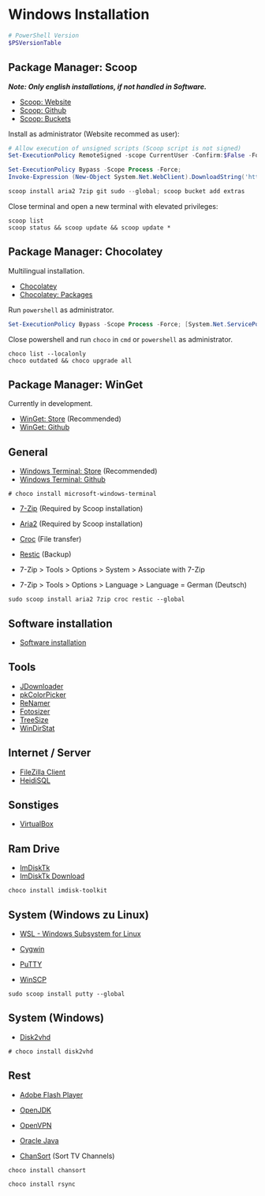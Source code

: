 # Windows Installation

```powershell
# PowerShell Version
$PSVersionTable
```

## Package Manager: Scoop

***Note: Only english installations, if not handled in Software.***

* [Scoop: Website](https://scoop.sh)
* [Scoop: Github](https://github.com/lukesampson/scoop)
* [Scoop: Buckets](https://github.com/lukesampson/scoop#known-application-buckets)

Install as administrator (Website recommed as user):

```powershell
# Allow execution of unsigned scripts (Scoop script is not signed)
Set-ExecutionPolicy RemoteSigned -scope CurrentUser -Confirm:$False -Force

Set-ExecutionPolicy Bypass -Scope Process -Force;
Invoke-Expression (New-Object System.Net.WebClient).DownloadString('https://get.scoop.sh')

scoop install aria2 7zip git sudo --global; scoop bucket add extras
```

Close terminal and open a new terminal with elevated privileges:

```shell
scoop list
scoop status && scoop update && scoop update *
```

## Package Manager: Chocolatey

Multilingual installation.

* [Chocolatey](https://chocolatey.org/)
* [Chocolatey: Packages](https://chocolatey.org/packages)

Run `powershell` as administrator.

```powershell
Set-ExecutionPolicy Bypass -Scope Process -Force; [System.Net.ServicePointManager]::SecurityProtocol = [System.Net.ServicePointManager]::SecurityProtocol -bor 3072; iex ((New-Object System.Net.WebClient).DownloadString('https://chocolatey.org/install.ps1')); choco feature enable -n allowGlobalConfirmation
```

Close powershell and run `choco` in `cmd` or `powershell` as administrator.

```shell
choco list --localonly
choco outdated && choco upgrade all
```

## Package Manager: WinGet

Currently in development.

* [WinGet: Store](https://www.microsoft.com/de-de/p/app-installer/9nblggh4nns1) (Recommended)
* [WinGet: Github](https://github.com/microsoft/winget-cli)

## General

* [Windows Terminal: Store](https://www.microsoft.com/de-de/p/windows-terminal/9n0dx20hk701) (Recommended)
* [Windows Terminal: Github](https://github.com/microsoft/terminal)

```shell
# choco install microsoft-windows-terminal
```

* [7-Zip](https://www.7-zip.org/) (Required by Scoop installation)
* [Aria2](https://aria2.github.io/) (Required by Scoop installation)
* [Croc](https://github.com/schollz/croc) (File transfer)
* [Restic](https://github.com/restic/restic) (Backup)

* 7-Zip > Tools > Options > System > Associate with 7-Zip
* 7-Zip > Tools > Options > Language > Language = German (Deutsch)

```shell
sudo scoop install aria2 7zip croc restic --global
```

## Software installation

* [Software installation](../../Software/Software-Installation.md)

## Tools

* [JDownloader](http://jdownloader.org/)
* [pkColorPicker](http://www.color-picker.de/)
* [ReNamer](https://www.den4b.com/products/renamer)
* [Fotosizer](http://www.fotosizer.com/)
* [TreeSize](https://www.jam-software.de/treesize_free/)
* [WinDirStat](https://windirstat.net/)

## Internet / Server

* [FileZilla Client](https://filezilla-project.org/download.php?type=client)
* [HeidiSQL](https://www.heidisql.com/)

## Sonstiges

* [VirtualBox](https://www.virtualbox.org/)

## Ram Drive

* [ImDiskTk](http://www.ltr-data.se/opencode.html/#ImDisk)
* [ImDiskTk Download](https://sourceforge.net/projects/imdisk-toolkit/)

```shell
choco install imdisk-toolkit
```

## System (Windows zu Linux)

* [WSL - Windows Subsystem for Linux](WSL/wsl-install.md)
* [Cygwin](https://cygwin.com/)

* [PuTTY](https://www.chiark.greenend.org.uk/~sgtatham/putty/)
* [WinSCP](https://winscp.net/)

```shell
sudo scoop install putty --global
```

## System (Windows)

* [Disk2vhd](https://docs.microsoft.com/en-us/sysinternals/downloads/disk2vhd)

```shell
# choco install disk2vhd
```

## Rest

* [Adobe Flash Player](https://get.adobe.com/flashplayer/)
* [OpenJDK](http://openjdk.java.net/projects/jdk9/)
* [OpenVPN](https://openvpn.net/index.php/open-source/downloads.html)
* [Oracle Java](https://www.java.com/)

* [ChanSort](https://github.com/PredatH0r/ChanSort/releases/latest) (Sort TV Channels)

```shell
choco install chansort

choco install rsync
```
